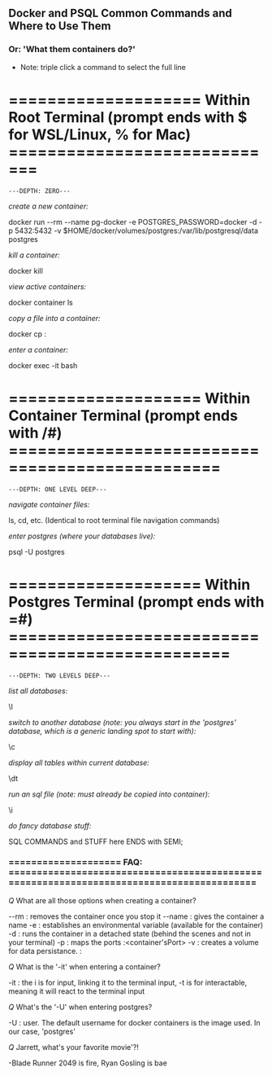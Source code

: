 <!-- prettier-ignore-start -->

## Docker and PSQL Common Commands and Where to Use Them
### Or: 'What them containers do?'

* Note: triple click a command to select the full line

# ==================== Within Root Terminal (prompt ends with $ for WSL/Linux, % for Mac) =============================
    ---DEPTH: ZERO---

*create a new container:*

docker run --rm --name pg-docker -e POSTGRES_PASSWORD=docker -d -p 5432:5432 -v $HOME/docker/volumes/postgres:/var/lib/postgresql/data postgres

*kill a container:*

docker kill <containerId>

*view active containers:*

docker container ls

*copy a file into a container:*

docker cp <localPathToFile> <containerId>:<containerFilePath>

*enter a container:*

docker exec -it <containerId> bash

# ==================== Within Container Terminal (prompt ends with /#) ================================================
    ---DEPTH: ONE LEVEL DEEP---

*navigate container files:*

ls, cd, etc. (Identical to root terminal file navigation commands)

*enter postgres (where your databases live):*

psql -U postgres

# ==================== Within Postgres Terminal (prompt ends with =#) =================================================
    ---DEPTH: TWO LEVELS DEEP---

*list all databases:*

\l

*switch to another database (note: you always start in the 'postgres' database, which is a generic landing spot to start with):*

\c <database>

*display all tables within current database:*

\dt

*run an sql file (note: must already be copied into container):*

\i <filepath>

*do fancy database stuff:*

SQL COMMANDS and STUFF here ENDS with SEMI;

### ==================== FAQ: =========================================================================================

*Q* What are all those options when creating a container?

--rm : removes the container once you stop it
--name : gives the container a name
-e : establishes an environmental variable (available for the container)
-d : runs the container in a detached state (behind the scenes and not in your terminal)
-p : maps the ports <localNetwork>:<container'sPort>
-v : creates a volume for data persistance. <yourLocal>:<containerFolder>

*Q* What is the '-it' when entering a container?

-it : the i is for input, linking it to the terminal input, -t is for interactable, meaning it will react to the terminal input

*Q* What's the '-U' when entering postgres?

-U : user. The default username for docker containers is the image used. In our case, 'postgres'

*Q* Jarrett, what's your favorite movie'?!

-Blade Runner 2049 is fire, Ryan Gosling is bae

<!-- prettier-ignore-end -->
